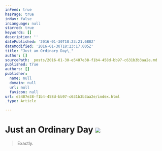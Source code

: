```yaml
---
inFeed: true
hasPage: true
inNav: false
inLanguage: null
starred: true
keywords: []
description: ''
datePublished: '2016-01-30T18:23:21.680Z'
dateModified: '2016-01-30T18:23:17.005Z'
title: "Just an Ordinary Day\_"
author: []
sourcePath: _posts/2016-01-30-e5407e38-f1b4-458d-bb97-c631b3b3aa2e.md
published: true
authors: []
publisher:
  name: null
  domain: null
  url: null
  favicon: null
url: e5407e38-f1b4-458d-bb97-c631b3b3aa2e/index.html
_type: Article

---
```

# Just an Ordinary Day ![](https://the-grid-user-content.s3-us-west-2.amazonaws.com/519e1191-1df1-4f26-80b2-be8e3859a0a5.jpg)

> Exactly.